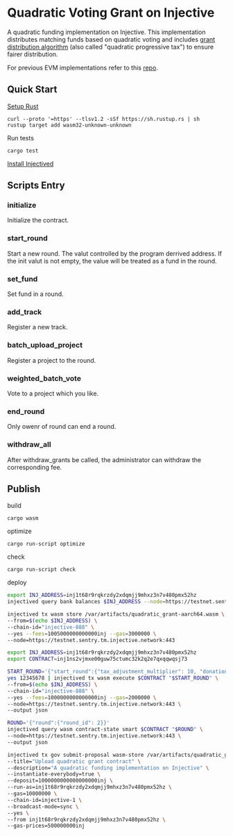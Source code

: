# Quadratic Voting Grant on Injective

A quadratic funding implementation on Injective. This implementation distributes matching funds based on quadratic voting and includes [grant distribution algorithm](https://github.com/dorahacksglobal/qf-grant-contract/blob/bsc-long-term/grant-distribution-algorithm-en.md) (also called "quadratic progressive tax") to ensure fairer distribution.

For previous EVM implementations refer to this [repo](https://github.com/dorahacksglobal/qf-grant-contract/tree/bsc-long-term).

## Quick Start

[Setup Rust](https://rustup.rs/)

```
curl --proto '=https' --tlsv1.2 -sSf https://sh.rustup.rs | sh
rustup target add wasm32-unknown-unknown
```

Run tests

```
cargo test
```

[Install Injectived](https://docs.injective.network/develop/tools/injectived/install)

## Scripts Entry

### initialize

Initialize the contract.

### start_round

Start a new round. The valut controlled by the program derrived address. If the init valut is not empty, the value will be treated as a fund in the round.

### set_fund

Set fund in a round.

### add_track

Register a new track.

### batch_upload_project

Register a project to the round.

### weighted_batch_vote

Vote to a project which you like.

### end_round

Only owenr of round can end a round.

### withdraw_all

After withdraw_grants be called, the administrator can withdraw the corresponding fee.

## Publish

build

```
cargo wasm
```

optimize

```
cargo run-script optimize
```

check

```
cargo run-script check
```

deploy

```sh
export INJ_ADDRESS=inj1t68r9rqkrzdy2xdqmjj9mhxz3n7v480pmx52hz
injectived query bank balances $INJ_ADDRESS --node=https://testnet.sentry.tm.injective.network:443

injectived tx wasm store /var/artifacts/quadratic_grant-aarch64.wasm \
--from=$(echo $INJ_ADDRESS) \
--chain-id="injective-888" \
--yes --fees=1005000000000000inj --gas=3000000 \
--node=https://testnet.sentry.tm.injective.network:443
```

```sh
export INJ_ADDRESS=inj1t68r9rqkrzdy2xdqmjj9mhxz3n7v480pmx52hz
export CONTRACT=inj1ns2vjmxe00guw75ctumc32k2q2e7qxqqwqsj73

START_ROUND='{"start_round":{"tax_adjustment_multiplier": 10, "donation_denom":"inj", "voting_unit": "10", "fund": "4000", "pubkey":[]}}'
yes 12345678 | injectived tx wasm execute $CONTRACT "$START_ROUND" \
--from=$(echo $INJ_ADDRESS) \
--chain-id="injective-888" \
--yes --fees=1000000000000000inj --gas=2000000 \
--node=https://testnet.sentry.tm.injective.network:443 \
--output json

ROUND='{"round":{"round_id": 2}}'
injectived query wasm contract-state smart $CONTRACT "$ROUND" \
--node=https://testnet.sentry.tm.injective.network:443 \
--output json
```

```sh
injectived tx gov submit-proposal wasm-store /var/artifacts/quadratic_grant-aarch64.wasm \
--title="Upload quadratic grant contract" \
--description="A quadratic funding implementation on Injective" \
--instantiate-everybody=true \
--deposit=1000000000000000000inj \
--run-as=inj1t68r9rqkrzdy2xdqmjj9mhxz3n7v480pmx52hz \
--gas=10000000 \
--chain-id=injective-1 \
--broadcast-mode=sync \
--yes \
--from inj1t68r9rqkrzdy2xdqmjj9mhxz3n7v480pmx52hz \
--gas-prices=500000000inj
```
